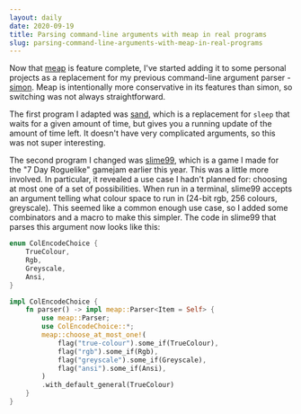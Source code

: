 ```yaml
---
layout: daily
date: 2020-09-19
title: Parsing command-line arguments with meap in real programs
slug: parsing-command-line-arguments-with-meap-in-real-programs
---
```


Now that [meap](https://crates.io/crates/meap) is feature complete, I've started
adding it to some personal projects as a replacement for my previous command-line
argument parser - [simon](https://crates.io/crates/simon).
Meap is intentionally more conservative in its features than simon, so switching
was not always straightforward.

The first program I adapted was [sand](https://crates.io/crates/sand), which is a
replacement for `sleep` that waits for a given amount of time, but gives you a running
update of the amount of time left. It doesn't have very complicated arguments, so
this was not super interesting.

The second program I changed was [slime99](https://github.com/stevebob/slime99), which
is a game I made for the "7 Day Roguelike" gamejam earlier this year.
This was a little more involved. In particular, it revealed a use case I hadn't planned for:
choosing at most one of a set of possibilities. When run in a terminal, slime99 accepts an
argument telling what colour space to run in (24-bit rgb, 256 colours, greyscale).
This seemed like a common enough use case, so I added some combinators and a macro to
make this simpler. The code in slime99 that parses this argument now looks like this:
```rust
enum ColEncodeChoice {
    TrueColour,
    Rgb,
    Greyscale,
    Ansi,
}

impl ColEncodeChoice {
    fn parser() -> impl meap::Parser<Item = Self> {
        use meap::Parser;
        use ColEncodeChoice::*;
        meap::choose_at_most_one!(
            flag("true-colour").some_if(TrueColour),
            flag("rgb").some_if(Rgb),
            flag("greyscale").some_if(Greyscale),
            flag("ansi").some_if(Ansi),
        )
        .with_default_general(TrueColour)
    }
}
```
